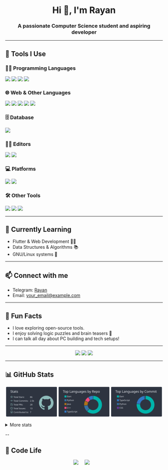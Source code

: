 <h1 align="center">Hi 👋, I'm Rayan</h1>
<h3 align="center">A passionate Computer Science student and aspiring developer</h3>

---

## 🧰 Tools I Use

### 👨‍💻 Programming Languages
<p>
  <img src="https://img.shields.io/badge/C++-00599C?style=for-the-badge&logo=cplusplus&logoColor=white" />
  <img src="https://img.shields.io/badge/Python-3776AB?style=for-the-badge&logo=python&logoColor=white" />
  <img src="https://img.shields.io/badge/Java-ED8B00?style=for-the-badge&logo=java&logoColor=white" />
  <img src="https://img.shields.io/badge/JavaScript-F7DF1E?style=for-the-badge&logo=javascript&logoColor=black" />
</p>

### 🌐 Web & Other Languages
<p>
  <img src="https://img.shields.io/badge/HTML-E34F26?style=for-the-badge&logo=html5&logoColor=white" />
  <img src="https://img.shields.io/badge/CSS-1572B6?style=for-the-badge&logo=css3&logoColor=white" />
  <img src="https://img.shields.io/badge/Markdown-000000?style=for-the-badge&logo=markdown&logoColor=white" />
  <img src="https://img.shields.io/badge/Bash-4EAA25?style=for-the-badge&logo=gnubash&logoColor=white" />
  <img src="https://img.shields.io/badge/JSON-5E5C5C?style=for-the-badge&logo=json&logoColor=white" />
</p>

### 🗄️ Database
<p>
  <img src="https://img.shields.io/badge/SQLite-07405E?style=for-the-badge&logo=sqlite&logoColor=white" />
</p>

### 🧑‍🎨 Editors
<p>
  <img src="https://img.shields.io/badge/VS Code-007ACC?style=for-the-badge&logo=visualstudiocode&logoColor=white" />
  <img src="https://img.shields.io/badge/Sublime Text-FF9800?style=for-the-badge&logo=sublimetext&logoColor=white" />
</p>

### 💻 Platforms
<p>
  <img src="https://img.shields.io/badge/Windows-0078D6?style=for-the-badge&logo=windows&logoColor=white" />
  <img src="https://img.shields.io/badge/Linux-FCC624?style=for-the-badge&logo=linux&logoColor=black" />
</p>

### 🛠️ Other Tools
<p>
  <img src="https://img.shields.io/badge/Git-F05032?style=for-the-badge&logo=git&logoColor=white" />
  <img src="https://img.shields.io/badge/Figma-F24E1E?style=for-the-badge&logo=figma&logoColor=white" />
  <img src="https://img.shields.io/badge/Photoshop-31A8FF?style=for-the-badge&logo=adobephotoshop&logoColor=white" />
</p>

---

## 🚀 Currently Learning
- Flutter & Web Development 🧑‍💻
- Data Structures & Algorithms 📚
- GNU/Linux systems 🐧

---

## 📫 Connect with me
- Telegram: [Rayan](https://t.me/YOUR_USERNAME)
- Email: your_email@example.com 

---

## 🎉 Fun Facts
- I love exploring open-source tools.
- I enjoy solving logic puzzles and brain teasers 🧠
- I can talk all day about PC building and tech setups!

---

<div align="center">
  <img src="https://github.com/SP-XD/SP-XD/blob/main/images/Developer.gif" width="40" />
  <img src="https://github.com/SP-XD/SP-XD/blob/main/images/hyperkitty.gif?raw=true" width="40" />
  <img src="https://github.com/SP-XD/SP-XD/blob/main/images/message.gif?raw=true" width="40" />
</div>

---

## 📊 GitHub Stats
<p align="center">
  <img src="https://raw.githubusercontent.com/SP-XD/profile-summary-cards/master/profile-summary-card-output/nord_dark/3-stats.svg" width="32.5%">
  <img src="https://raw.githubusercontent.com/SP-XD/profile-summary-cards/master/profile-summary-card-output/nord_dark/1-repos-per-language.svg" width="32.5%">
  <img src="https://raw.githubusercontent.com/SP-XD/profile-summary-cards/master/profile-summary-card-output/nord_dark/2-most-commit-language.svg" width="32.5%">
</p>

<details>
  <summary>More stats</summary>
  <img align="center" src="https://raw.githubusercontent.com/SP-XD/profile-summary-cards/master/profile-summary-card-output/nord_dark/0-profile-details.svg">
</details>

--

## 🔁 Code Life
<p align="center">
  <img src="https://raw.githubusercontent.com/Tarikul-Islam-Anik/Animated-Fluent-Emojis/master/Emojis/Smilies/Face%20with%20Spiral%20Eyes.png" width="10%" />
  &nbsp;&nbsp;&nbsp;
  <img src="https://raw.githubusercontent.com/Tarikul-Islam-Anik/Animated-Fluent-Emojis/master/Emojis/Smilies/Relieved%20Face.png" width="10%" />
  &nbsp;&nbsp;&nbsp;
  <img src="https://raw.githubusercontent.
